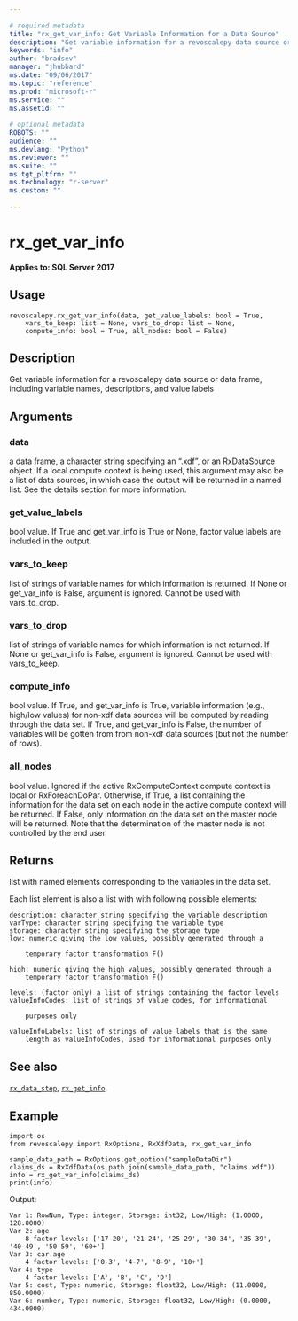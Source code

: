 ```yaml
--- 
 
# required metadata 
title: "rx_get_var_info: Get Variable Information for a Data Source" 
description: "Get variable information for a revoscalepy data source or data frame, including variable names, descriptions, and value labels" 
keywords: "info" 
author: "bradsev" 
manager: "jhubbard" 
ms.date: "09/06/2017" 
ms.topic: "reference" 
ms.prod: "microsoft-r" 
ms.service: "" 
ms.assetid: "" 
 
# optional metadata 
ROBOTS: "" 
audience: "" 
ms.devlang: "Python" 
ms.reviewer: "" 
ms.suite: "" 
ms.tgt_pltfrm: "" 
ms.technology: "r-server" 
ms.custom: "" 
 
---
```


# rx_get_var_info


**Applies to: SQL Server 2017**


## Usage



```
revoscalepy.rx_get_var_info(data, get_value_labels: bool = True,
    vars_to_keep: list = None, vars_to_drop: list = None,
    compute_info: bool = True, all_nodes: bool = False)
```





## Description

Get variable information for a revoscalepy data source or data frame,
including variable names, descriptions, and value labels


## Arguments


### data

a data frame, a character string specifying an “.xdf”, or an
RxDataSource object. If a local compute context is being used, this
argument may also be a list of data sources, in which case the output will
be returned in a named list. See the details section for more information.


### get_value_labels

bool value. If True and get_var_info is True or
None, factor value labels are included in the output.


### vars_to_keep

list of strings of variable names for which
information is returned. If None or get_var_info is False, argument is
ignored. Cannot be used with vars_to_drop.


### vars_to_drop

list of strings of variable names for which
information is not returned. If None or get_var_info is False, argument is
ignored. Cannot be used with vars_to_keep.


### compute_info

bool value. If True, and get_var_info is True,
variable information (e.g., high/low values) for non-xdf data sources will
be computed by reading through the data set. If True, and get_var_info is
False, the number of variables will be gotten from from non-xdf data
sources (but not the number of rows).


### all_nodes

bool value. Ignored if the active RxComputeContext
compute context is local or RxForeachDoPar. Otherwise, if True, a list
containing the information for the data set on each node in the active
compute context will be returned. If False, only information on the data
set on the master node will be returned. Note that the determination of the
master node is not controlled by the end user.


## Returns

list with named elements corresponding to the variables in the data set.

Each list element is also a list with with following possible elements:

    description: character string specifying the variable description
    varType: character string specifying the variable type
    storage: character string specifying the storage type
    low: numeric giving the low values, possibly generated through a

        temporary factor transformation F()

    high: numeric giving the high values, possibly generated through a
        temporary factor transformation F()

    levels: (factor only) a list of strings containing the factor levels
    valueInfoCodes: list of strings of value codes, for informational

        purposes only

    valueInfoLabels: list of strings of value labels that is the same
        length as valueInfoCodes, used for informational purposes only


## See also

[`rx_data_step`](rx-data-step.md),
[`rx_get_info`](rx-get-info.md).


## Example



```
import os
from revoscalepy import RxOptions, RxXdfData, rx_get_var_info

sample_data_path = RxOptions.get_option("sampleDataDir")
claims_ds = RxXdfData(os.path.join(sample_data_path, "claims.xdf"))
info = rx_get_var_info(claims_ds)
print(info)
```


Output:



```
Var 1: RowNum, Type: integer, Storage: int32, Low/High: (1.0000, 128.0000)
Var 2: age
	8 factor levels: ['17-20', '21-24', '25-29', '30-34', '35-39', '40-49', '50-59', '60+']
Var 3: car.age
	4 factor levels: ['0-3', '4-7', '8-9', '10+']
Var 4: type
	4 factor levels: ['A', 'B', 'C', 'D']
Var 5: cost, Type: numeric, Storage: float32, Low/High: (11.0000, 850.0000)
Var 6: number, Type: numeric, Storage: float32, Low/High: (0.0000, 434.0000)
```

